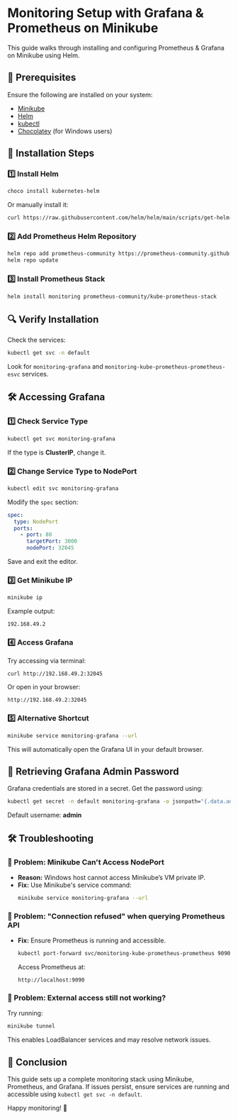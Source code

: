# Monitoring Setup with Grafana & Prometheus on Minikube

This guide walks through installing and configuring Prometheus & Grafana on Minikube using Helm.

## 📌 Prerequisites
Ensure the following are installed on your system:
- [Minikube](https://minikube.sigs.k8s.io/docs/start/)
- [Helm](https://helm.sh/docs/intro/install/)
- [kubectl](https://kubernetes.io/docs/tasks/tools/)
- [Chocolatey](https://chocolatey.org/install) (for Windows users)

## 🚀 Installation Steps
### 1️⃣ Install Helm
```sh
choco install kubernetes-helm
```
Or manually install it:
```sh
curl https://raw.githubusercontent.com/helm/helm/main/scripts/get-helm-3 | bash
```

### 2️⃣ Add Prometheus Helm Repository
```sh
helm repo add prometheus-community https://prometheus-community.github.io/helm-charts
helm repo update
```

### 3️⃣ Install Prometheus Stack
```sh
helm install monitoring prometheus-community/kube-prometheus-stack
```

## 🔍 Verify Installation
Check the services:
```sh
kubectl get svc -n default
```
Look for `monitoring-grafana` and `monitoring-kube-prometheus-prometheus-esvc` services.

## 🛠 Accessing Grafana

### 1️⃣ Check Service Type
```sh
kubectl get svc monitoring-grafana
```
If the type is **ClusterIP**, change it.

### 2️⃣ Change Service Type to NodePort
```sh
kubectl edit svc monitoring-grafana
```
Modify the `spec` section:
```yaml
spec:
  type: NodePort
  ports:
    - port: 80
      targetPort: 3000
      nodePort: 32045
```
Save and exit the editor.

### 3️⃣ Get Minikube IP
```sh
minikube ip
```
Example output:
```
192.168.49.2
```

### 4️⃣ Access Grafana
Try accessing via terminal:
```sh
curl http://192.168.49.2:32045
```
Or open in your browser:
```
http://192.168.49.2:32045
```

### 5️⃣ Alternative Shortcut
```sh
minikube service monitoring-grafana --url
```
This will automatically open the Grafana UI in your default browser.

## 🔑 Retrieving Grafana Admin Password
Grafana credentials are stored in a secret. Get the password using:
```sh
kubectl get secret -n default monitoring-grafana -o jsonpath="{.data.admin-password}" | base64 --decode
```
Default username: **admin**

## 🛠️ Troubleshooting

### 🚨 Problem: Minikube Can't Access NodePort
- **Reason:** Windows host cannot access Minikube’s VM private IP.
- **Fix:** Use Minikube's service command:
  ```sh
  minikube service monitoring-grafana --url
  ```

### 🚨 Problem: "Connection refused" when querying Prometheus API
- **Fix:** Ensure Prometheus is running and accessible.
  ```sh
  kubectl port-forward svc/monitoring-kube-prometheus-prometheus 9090 -n default
  ```
  Access Prometheus at:
  ```
  http://localhost:9090
  ```

### 🚨 Problem: External access still not working?
Try running:
```sh
minikube tunnel
```
This enables LoadBalancer services and may resolve network issues.

## 🎯 Conclusion
This guide sets up a complete monitoring stack using Minikube, Prometheus, and Grafana. If issues persist, ensure services are running and accessible using `kubectl get svc -n default`.

Happy monitoring! 🚀


